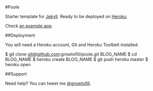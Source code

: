 #Poole

Starter template for [Jekyll](http://jekyllrb.com/). Ready to be deployed on [Heroku](https://www.heroku.com/).

Check [an example app](http://poole.herokuapp.com/).

##Deployment

You will need a Heroku account, Git and Heroku Toolbelt installed.

  $ git clone git@github.com:growtofill/poole.git BLOG_NAME
  $ cd BLOG_NAME
  $ heroku create BLOG_NAME
  $ git push heroku master
  $ heroku open


##Support

Need help? You can tweet me [@growtofill](https://twitter.com/growtofill).